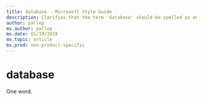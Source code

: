 ```yaml
---
title: database - Microsoft Style Guide
description: Clarifies that the term 'database' should be spelled as one word in Microsoft content.
author: pallep
ms.author: pallep
ms.date: 01/19/2018
ms.topic: article
ms.prod: non-product-specific
---
```


# database

One word.
